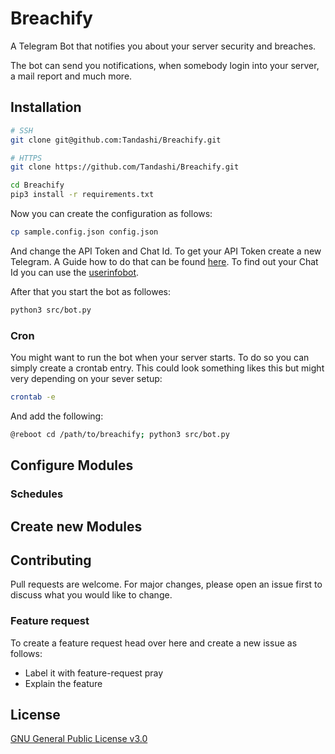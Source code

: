# Breachify
A Telegram Bot that notifies you about your server security and breaches.

The bot can send you notifications, when somebody login into your server, a mail report and much more.

## Installation
```bash
# SSH
git clone git@github.com:Tandashi/Breachify.git

# HTTPS
git clone https://github.com/Tandashi/Breachify.git
```

```bash
cd Breachify
pip3 install -r requirements.txt
```

Now you can create the configuration as follows:
```bash
cp sample.config.json config.json
```
And change the API Token and Chat Id. To get your API Token create a new Telegram. A Guide how to do that can be found [here](https://core.telegram.org/bots).
To find out your Chat Id you can use the [userinfobot](https://telegram.me/userinfobot).


After that you start the bot as followes:
```bash
python3 src/bot.py
```
### Cron
You might want to run the bot when your server starts. To do so you can simply create a crontab entry. This could look something likes this but might very depending on your sever setup:
```bash
crontab -e
```

And add the following:
```bash
@reboot cd /path/to/breachify; python3 src/bot.py
```

## Configure Modules

### Schedules

## Create new Modules

## Contributing
Pull requests are welcome. For major changes, please open an issue first to discuss what you would like to change.

### Feature request
To create a feature request head over here and create a new issue as follows:
- Label it with feature-request pray
- Explain the feature

## License
[GNU General Public License v3.0](https://choosealicense.com/licenses/lgpl-3.0/)
